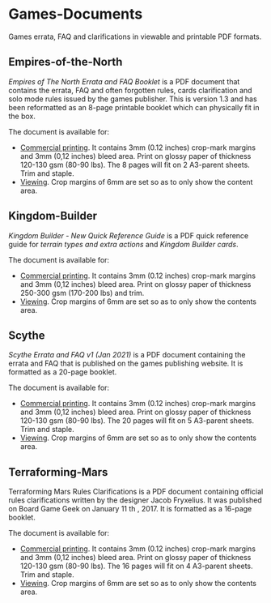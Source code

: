 # Games-Documents
Games errata, FAQ and clarifications in viewable and printable PDF formats.



## Empires-of-the-North

*Empires of The North Errata and FAQ Booklet*  is a PDF document that contains the errata, FAQ and often forgotten rules, cards clarification and solo mode rules issued by the games publisher. This is version 1.3 and has been reformatted as an 8-page printable booklet which can physically fit in the box.

The document is available for:

- [Commercial printing](https://github.com/Jalopy-Tech/Games-Documents/blob/main/Empires-of-the-North-PDF-Documents/Empires-of-The-North-Errata-and-FAQ-Booklet-%5Bprinting%5D.pdf). It contains 3mm (0.12 inches) crop-mark margins and 3mm (0,12 inches) bleed area. Print on glossy paper of thickness 120-130 gsm (80-90 lbs). The 8 pages will fit on 2 A3-parent sheets. Trim and staple.
- [Viewing](https://github.com/Jalopy-Tech/Games-Documents/blob/main/Empires-of-the-North-PDF-Documents/Empires-of-The-North-Errata-and-FAQ-Booklet-%5Bviewing%5D.pdf). Crop margins of 6mm are set so as to only show the content area.



## Kingdom-Builder

*Kingdom Builder - New Quick Reference Guide* is a PDF quick reference guide for *terrain types and extra actions* and *Kingdom Builder cards*.

The document is available for:

- [Commercial printing](https://github.com/Jalopy-Tech/Games-Documents/blob/main/Kingdom-Builder-PDF-Documents/Kingdom-Builder-New-Quick-Reference-Guide-%5Bprinting%5D.pdf). It contains 3mm (0.12 inches) crop-mark margins and 3mm (0,12 inches) bleed area. Print on glossy paper of thickness 250-300 gsm (170-200 lbs) and trim.
- [Viewing](https://github.com/Jalopy-Tech/Games-Documents/blob/main/Kingdom-Builder-PDF-Documents/Kingdom-Builder-New-Quick-Reference-Guide-%5Bviewing%5D.pdf). Crop margins of 6mm are set so as to only show the contents area.



## Scythe

*Scythe Errata and FAQ v1 (Jan 2021)* is a PDF document containing the errata and FAQ that is published on the games publishing website. It is formatted as a 20-page booklet.

The document is available for:

- [Commercial printing](https://github.com/Jalopy-Tech/Games-Documents/blob/main/Scythe-PDF-Documents/Scythe-Errata-and-FAQ-v1-(Jan-2021)-%5Bprinting%5D.pdf). It contains 3mm (0.12 inches) crop-mark margins and 3mm (0,12 inches) bleed area. Print on glossy paper of thickness 120-130 gsm (80-90 lbs). The 20 pages will fit on 5 A3-parent sheets. Trim and staple.
- [Viewing](https://github.com/Jalopy-Tech/Games-Documents/blob/main/Scythe-PDF-Documents/Scythe-Errata-and-FAQ-v1-(Jan-2021)-%5Bviewing%5D.pdf). Crop margins of 6mm are set so as to only show the contents area.



## Terraforming-Mars

Terraforming Mars Rules Clarifications is a PDF document containing official rules clarifications written by the designer Jacob Fryxelius. It was published on Board Game Geek on January 11 th , 2017.  It is formatted as a 16-page booklet.

The document is available for:

- [Commercial printing](https://github.com/Jalopy-Tech/Games-Documents/blob/main/Terraforming-Mars-PDF-Documents/Terraforming-Mars-Rules-Clarifications-%5Bprinting%5D.pdf). It contains 3mm (0.12 inches) crop-mark margins and 3mm (0,12 inches) bleed area. Print on glossy paper of thickness 120-130 gsm (80-90 lbs). The 16 pages will fit on 4 A3-parent sheets. Trim and staple.
- [Viewing](https://github.com/Jalopy-Tech/Games-Documents/blob/main/Terraforming-Mars-PDF-Documents/Terraforming-Mars-Rules-Clarifications-%5Bviewing%5D.pdf). Crop margins of 6mm are set so as to only show the contents area.

